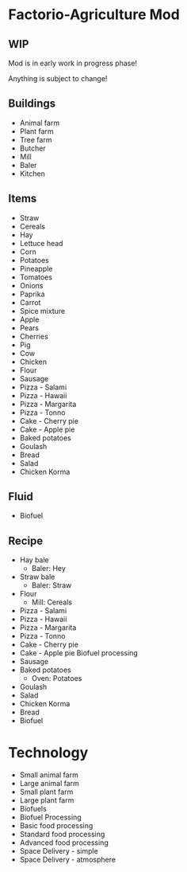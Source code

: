 # Factorio-Agriculture Mod

## WIP
Mod is in early work in progress phase!

Anything is subject to change!

## Buildings
- Animal farm
- Plant farm
- Tree farm
- Butcher
- Mill
- Baler 
- Kitchen

## Items
- Straw
- Cereals
- Hay
- Lettuce head
- Corn
- Potatoes
- Pineapple
- Tomatoes
- Onions
- Paprika
- Carrot
- Spice mixture
- Apple
- Pears
- Cherries
- Pig
- Cow
- Chicken
- Flour
- Sausage
- Pizza - Salami
- Pizza - Hawaii
- Pizza - Margarita
- Pizza - Tonno
- Cake - Cherry pie
- Cake - Apple pie
- Baked potatoes
- Goulash
- Bread
- Salad
- Chicken Korma

## Fluid
- Biofuel

## Recipe
- Hay bale
  - Baler: Hey
- Straw bale
  - Baler: Straw
- Flour
  - Mill: Cereals
- Pizza - Salami
- Pizza - Hawaii
- Pizza - Margarita
- Pizza - Tonno
- Cake - Cherry pie
- Cake - Apple pie Biofuel processing
- Sausage
- Baked potatoes
  - Oven: Potatoes
- Goulash
- Salad
- Chicken Korma
- Bread
- Biofuel


# Technology
- Small animal farm
- Large animal farm
- Small plant farm
- Large plant farm
- Biofuels
- Biofuel Processing
- Basic food processing
- Standard food processing
- Advanced food processing
- Space Delivery - simple
- Space Delivery - atmosphere 
